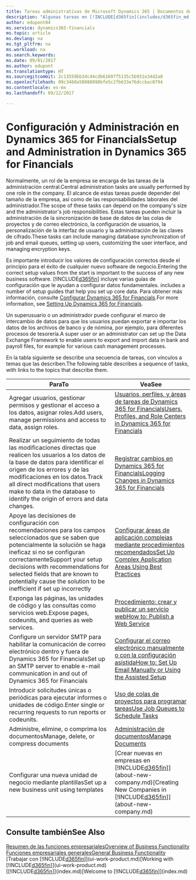 ```yaml
---
title: Tareas administrativas de Microsoft Dynamics 365 | Documentos de Microsoft
description: "Algunas tareas en [!INCLUDE[d365fin](includes/d365fin_md.md)] requieren una administración central y configuración. Consulte cuáles son aprenda y qué hacer."
author: edupont04
ms.service: dynamics365-financials
ms.topic: article
ms.devlang: na
ms.tgt_pltfrm: na
ms.workload: na
ms.search.keywords: 
ms.date: 09/01/2017
ms.author: edupont
ms.translationtype: HT
ms.sourcegitcommit: 2c13559bb3dc44cdb61697f5135c5b931e34d2a8
ms.openlocfilehash: 09c3460a50088098bfe5c2fb633e76dccbac0794
ms.contentlocale: es-mx
ms.lasthandoff: 09/22/2017

---
```

# <a name="setup-and-administration-in-dynamics-365-for-financials"></a><span data-ttu-id="aac27-104">Configuración y Administración en Dynamics 365 for Financials</span><span class="sxs-lookup"><span data-stu-id="aac27-104">Setup and Administration in Dynamics 365 for Financials</span></span>
<span data-ttu-id="aac27-105">Normalmente, un rol de la empresa se encarga de las tareas de la administración central.</span><span class="sxs-lookup"><span data-stu-id="aac27-105">Central administration tasks are usually performed by one role in the company.</span></span> <span data-ttu-id="aac27-106">El alcance de estas tareas puede depender del tamaño de la empresa, así como de las responsabilidades laborales del administrador.</span><span class="sxs-lookup"><span data-stu-id="aac27-106">The scope of these tasks can depend on the company's size and the administrator's job responsibilities.</span></span> <span data-ttu-id="aac27-107">Estas tareas pueden incluir la administración de la sincronización de base de datos de las colas de proyectos y de correo electrónico, la configuración de usuarios, la personalización de la interfaz de usuario y la administración de las claves de cifrado.</span><span class="sxs-lookup"><span data-stu-id="aac27-107">These tasks can include managing database synchronization of job and email queues, setting up users, customizing the user interface, and managing encryption keys.</span></span>  

<span data-ttu-id="aac27-108">Es importante introducir los valores de configuración correctos desde el principio para el éxito de cualquier nuevo software de negocio.</span><span class="sxs-lookup"><span data-stu-id="aac27-108">Entering the correct setup values from the start is important to the success of any new business software.</span></span> [!INCLUDE[d365fin](includes/d365fin_md.md)]<span data-ttu-id="aac27-109"> incluye varias guías de configuración que le ayudan a configurar datos fundamentales.</span><span class="sxs-lookup"><span data-stu-id="aac27-109"> includes a number of setup guides that help you set up core data.</span></span> <span data-ttu-id="aac27-110">Para obtener más información, consulte [Configurar Dynamics 365 for Financials](setup.md).</span><span class="sxs-lookup"><span data-stu-id="aac27-110">For more information, see [Setting Up Dynamics 365 for Financials](setup.md).</span></span>

<!--Whether you use [!INCLUDE[rim](../../includes/rim_md.md)] to implement setup values or you manually enter them in the new company, you can support your setup decisions with some general recommendations for selected setup fields that are known to potentially cause the solution to be inefficient if defined incorrectly.-->  

<span data-ttu-id="aac27-111">Un superusuario o un administrador puede configurar el marco de intercambio de datos para que los usuarios puedan exportar e importar los datos de los archivos de banco y de nómina, por ejemplo, para diferentes procesos de tesorería.</span><span class="sxs-lookup"><span data-stu-id="aac27-111">A super user or an administrator can set up the Data Exchange Framework to enable users to export and import data in bank and payroll files, for example for various cash management processes.</span></span>  

<span data-ttu-id="aac27-112">En la tabla siguiente se describe una secuencia de tareas, con vínculos a temas que las describen.</span><span class="sxs-lookup"><span data-stu-id="aac27-112">The following table describes a sequence of tasks, with links to the topics that describe them.</span></span>   

|<span data-ttu-id="aac27-113">**Para**</span><span class="sxs-lookup"><span data-stu-id="aac27-113">**To**</span></span>|<span data-ttu-id="aac27-114">**Vea**</span><span class="sxs-lookup"><span data-stu-id="aac27-114">**See**</span></span>|  
|------------|-------------|  
|<span data-ttu-id="aac27-115">Agregar usuarios, gestionar permisos y gestionar el acceso a los datos, asignar roles.</span><span class="sxs-lookup"><span data-stu-id="aac27-115">Add users, manage permissions and access to data, assign roles.</span></span>|[<span data-ttu-id="aac27-116">Usuarios, perfiles, y áreas de tareas de Dynamics 365 for Financials</span><span class="sxs-lookup"><span data-stu-id="aac27-116">Users, Profiles, and Role Centers in Dynamics 365 for Financials</span></span>](admin-users-profiles-roles.md)|  
|<span data-ttu-id="aac27-117">Realizar un seguimiento de todas las modificaciones directas que realicen los usuarios a los datos de la base de datos para identificar el origen de los errores y de las modificaciones en los datos.</span><span class="sxs-lookup"><span data-stu-id="aac27-117">Track all direct modifications that users make to data in the database to identify the origin of errors and data changes.</span></span>|[<span data-ttu-id="aac27-118">Registrar cambios en Dynamics 365 for Financials</span><span class="sxs-lookup"><span data-stu-id="aac27-118">Logging Changes in Dynamics 365 for Financials</span></span>](across-log-changes.md)|  
|<span data-ttu-id="aac27-119">Apoye las decisiones de configuración con recomendaciones para los campos seleccionados que se saben que potencialmente la solución se haga ineficaz si no se configuran correctamente</span><span class="sxs-lookup"><span data-stu-id="aac27-119">Support your setup decisions with recommendations for selected fields that are known to potentially cause the solution to be inefficient if set up incorrectly</span></span>|[<span data-ttu-id="aac27-120">Configurar áreas de aplicación complejas mediante procedimientos recomendados</span><span class="sxs-lookup"><span data-stu-id="aac27-120">Set Up Complex Application Areas Using Best Practices</span></span>](set-up-complex-application-areas-using-best-practices.md)|  
|<span data-ttu-id="aac27-121">Exponga las páginas, las unidades de código y las consultas como servicios web.</span><span class="sxs-lookup"><span data-stu-id="aac27-121">Expose pages, codeunits, and queries as web services.</span></span>|[<span data-ttu-id="aac27-122">Procedimiento: crear y publicar un servicio web</span><span class="sxs-lookup"><span data-stu-id="aac27-122">How to: Publish a Web Service</span></span>](across-how-publish-web-service.md)|  
|<span data-ttu-id="aac27-123">Configure un servidor SMTP para habilitar la comunicación de correo electrónico dentro y fuera de Dynamics 365 for Financials</span><span class="sxs-lookup"><span data-stu-id="aac27-123">Set up an SMTP server to enable e-mail communication in and out of Dynamics 365 for Financials</span></span>| [<span data-ttu-id="aac27-124">Configurar el correo electrónico manualmente o con la configuración asistida</span><span class="sxs-lookup"><span data-stu-id="aac27-124">How to: Set Up Email Manually or Using the Assisted Setup</span></span>](madeira-how-setup-email.md)|  
|<span data-ttu-id="aac27-125">Introducir solicitudes únicas o periódicas para ejecutar informes o unidades de código.</span><span class="sxs-lookup"><span data-stu-id="aac27-125">Enter single or recurring requests to run reports or codeunits.</span></span>|[<span data-ttu-id="aac27-126">Uso de colas de proyectos para programar tareas</span><span class="sxs-lookup"><span data-stu-id="aac27-126">Use Job Queues to Schedule Tasks</span></span>](admin-job-queues-schedule-tasks.md)|  
|<span data-ttu-id="aac27-127">Administre, elimine, o comprima los documentos</span><span class="sxs-lookup"><span data-stu-id="aac27-127">Manage, delete, or compress documents</span></span>|[<span data-ttu-id="aac27-128">Administración de documentos</span><span class="sxs-lookup"><span data-stu-id="aac27-128">Manage Documents</span></span>](admin-manage-documents.md)|  
|<span data-ttu-id="aac27-129">Configurar una nueva unidad de negocio mediante plantillas</span><span class="sxs-lookup"><span data-stu-id="aac27-129">Set up a new business unit using templates</span></span>|<span data-ttu-id="aac27-130">[Crear nuevas en empresas en [!INCLUDE[d365fin](includes/d365fin_md.md)]](about-new-company.md)</span><span class="sxs-lookup"><span data-stu-id="aac27-130">[Creating New Companies in [!INCLUDE[d365fin](includes/d365fin_md.md)]](about-new-company.md)</span></span>|  

## <a name="see-also"></a><span data-ttu-id="aac27-131">Consulte también</span><span class="sxs-lookup"><span data-stu-id="aac27-131">See Also</span></span>
[<span data-ttu-id="aac27-132">Resumen de las funciones empresariales</span><span class="sxs-lookup"><span data-stu-id="aac27-132">Overview of Business Functionality</span></span>](madeira-business-functionality.md)  
[<span data-ttu-id="aac27-133">Funciones empresariales generales</span><span class="sxs-lookup"><span data-stu-id="aac27-133">General Business Functionality</span></span>](ui-across-business-areas.md)  
<span data-ttu-id="aac27-134">[Trabajar con [!INCLUDE[d365fin](includes/d365fin_md.md)]](ui-work-product.md)</span><span class="sxs-lookup"><span data-stu-id="aac27-134">[Working with [!INCLUDE[d365fin](includes/d365fin_md.md)]](ui-work-product.md)</span></span>  
<span data-ttu-id="aac27-135">[[!INCLUDE[d365fin](includes/d365fin_md.md)]](index.md)</span><span class="sxs-lookup"><span data-stu-id="aac27-135">[Welcome to [!INCLUDE[d365fin](includes/d365fin_md.md)]](index.md)</span></span>  

